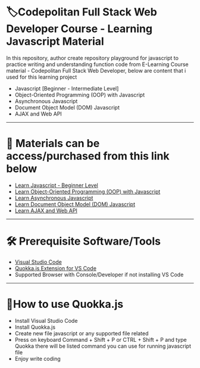 # 🏷️Codepolitan Full Stack Web Developer Course - Learning Javascript Material

In this repository, author create repository playground for javascript to practice writing and understanding function code from E-Learning Course material - Codepolitan Full Stack Web Developer, below are content that i used for this learning project

- Javascript [Beginner - Intermediate Level]
- Object-Oriented Programming (OOP) with Javascript
- Asynchronous Javascript
- Document Object Model (DOM) Javascript
- AJAX and Web API

***
# 📒 Materials can be access/purchased from this link below
- [Learn Javascript - Beginner Level](https://www.codepolitan.com/course/intro/kelas-javascript/)
- [Learn Object-Oriented Programming (OOP) with Javascript](https://www.codepolitan.com/course/intro/belajar-konsep-oop-di-javascript/)
- [Learn Asynchronous Javascript](https://www.codepolitan.com/course/intro/belajar-javascript-asynchronous/)
- [Learn Document Object Model (DOM) Javascript](https://www.codepolitan.com/course/intro/belajar-javascript-dom/)
- [Learn AJAX and Web API](https://www.codepolitan.com/course/intro/belajar-ajax-dan-web-api/)

***
# 🛠️ Prerequisite Software/Tools
- [Visual Studio Code](https://code.visualstudio.com/download)
- [Quokka.js Extension for VS Code](https://marketplace.visualstudio.com/items?itemName=WallabyJs.quokka-vscode)
- Supported Browser with Console/Developer if not installing VS Code

***
# 📌How to use Quokka.js
- Install Visual Studio Code
- Install Quokka.js
- Create new file javascript or any supported file related
- Press on keyboard Command + Shift + P or CTRL + Shift + P and type Quokka there will be listed command you can use for running javascript file
- Enjoy write coding
